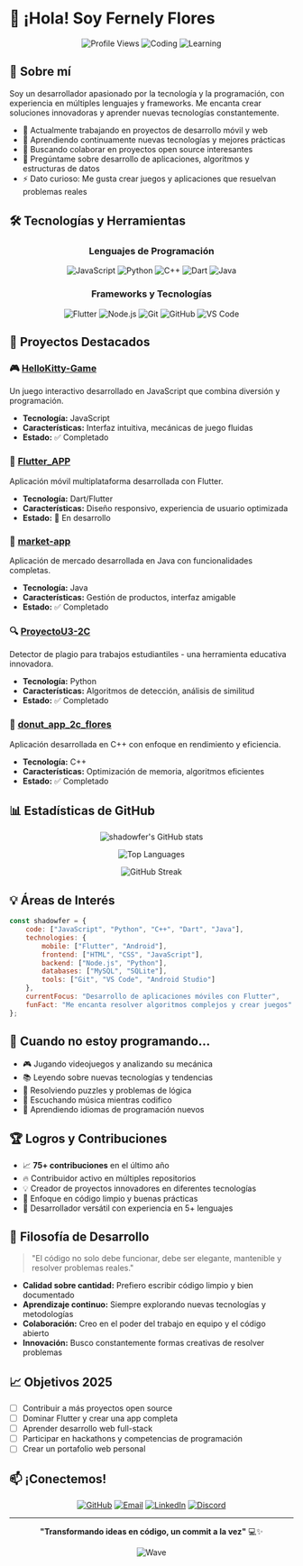 # 👋 ¡Hola! Soy Fernely Flores

<div align="center">
  
![Profile Views](https://komarev.com/ghpvc/?username=shadowfer&color=blueviolet&style=flat-square)
![Coding](https://img.shields.io/badge/Coding-Passionate-brightgreen?style=flat-square)
![Learning](https://img.shields.io/badge/Always-Learning-orange?style=flat-square)

</div>

## 🚀 Sobre mí

Soy un desarrollador apasionado por la tecnología y la programación, con experiencia en múltiples lenguajes y frameworks. Me encanta crear soluciones innovadoras y aprender nuevas tecnologías constantemente.

- 🔭 Actualmente trabajando en proyectos de desarrollo móvil y web
- 🌱 Aprendiendo continuamente nuevas tecnologías y mejores prácticas
- 👯 Buscando colaborar en proyectos open source interesantes
- 💬 Pregúntame sobre desarrollo de aplicaciones, algoritmos y estructuras de datos
- ⚡ Dato curioso: Me gusta crear juegos y aplicaciones que resuelvan problemas reales

## 🛠️ Tecnologías y Herramientas

<div align="center">

### Lenguajes de Programación
![JavaScript](https://img.shields.io/badge/-JavaScript-F7DF1E?style=flat-square&logo=javascript&logoColor=black)
![Python](https://img.shields.io/badge/-Python-3776AB?style=flat-square&logo=python&logoColor=white)
![C++](https://img.shields.io/badge/-C++-00599C?style=flat-square&logo=cplusplus&logoColor=white)
![Dart](https://img.shields.io/badge/-Dart-0175C2?style=flat-square&logo=dart&logoColor=white)
![Java](https://img.shields.io/badge/-Java-ED8B00?style=flat-square&logo=java&logoColor=white)

### Frameworks y Tecnologías
![Flutter](https://img.shields.io/badge/-Flutter-02569B?style=flat-square&logo=flutter&logoColor=white)
![Node.js](https://img.shields.io/badge/-Node.js-339933?style=flat-square&logo=nodedotjs&logoColor=white)
![Git](https://img.shields.io/badge/-Git-F05032?style=flat-square&logo=git&logoColor=white)
![GitHub](https://img.shields.io/badge/-GitHub-181717?style=flat-square&logo=github&logoColor=white)
![VS Code](https://img.shields.io/badge/-VS%20Code-007ACC?style=flat-square&logo=visualstudiocode&logoColor=white)

</div>

## 🎯 Proyectos Destacados

### 🎮 [HelloKitty-Game](https://github.com/shadowfer/HelloKitty-Game)
Un juego interactivo desarrollado en JavaScript que combina diversión y programación.
- **Tecnología:** JavaScript
- **Características:** Interfaz intuitiva, mecánicas de juego fluidas
- **Estado:** ✅ Completado

### 📱 [Flutter_APP](https://github.com/shadowfer/Flutter_APP)
Aplicación móvil multiplataforma desarrollada con Flutter.
- **Tecnología:** Dart/Flutter
- **Características:** Diseño responsivo, experiencia de usuario optimizada
- **Estado:** 🚧 En desarrollo

### 🛒 [market-app](https://github.com/shadowfer/market-app)
Aplicación de mercado desarrollada en Java con funcionalidades completas.
- **Tecnología:** Java
- **Características:** Gestión de productos, interfaz amigable
- **Estado:** ✅ Completado

### 🔍 [ProyectoU3-2C](https://github.com/shadowfer/ProyectoU3-2C)
Detector de plagio para trabajos estudiantiles - una herramienta educativa innovadora.
- **Tecnología:** Python
- **Características:** Algoritmos de detección, análisis de similitud
- **Estado:** ✅ Completado

### 🍩 [donut_app_2c_flores](https://github.com/shadowfer/donut_app_2c_flores)
Aplicación desarrollada en C++ con enfoque en rendimiento y eficiencia.
- **Tecnología:** C++
- **Características:** Optimización de memoria, algoritmos eficientes
- **Estado:** ✅ Completado

## 📊 Estadísticas de GitHub

<div align="center">
  
![shadowfer's GitHub stats](https://github-readme-stats.vercel.app/api?username=shadowfer&show_icons=true&theme=radical&hide_border=true)

![Top Languages](https://github-readme-stats.vercel.app/api/top-langs/?username=shadowfer&layout=compact&theme=radical&hide_border=true)

![GitHub Streak](https://github-readme-streak-stats.herokuapp.com/?user=shadowfer&theme=radical&hide_border=true)

</div>

## 💡 Áreas de Interés

```javascript
const shadowfer = {
    code: ["JavaScript", "Python", "C++", "Dart", "Java"],
    technologies: {
        mobile: ["Flutter", "Android"],
        frontend: ["HTML", "CSS", "JavaScript"],
        backend: ["Node.js", "Python"],
        databases: ["MySQL", "SQLite"],
        tools: ["Git", "VS Code", "Android Studio"]
    },
    currentFocus: "Desarrollo de aplicaciones móviles con Flutter",
    funFact: "Me encanta resolver algoritmos complejos y crear juegos"
};
```

## 🎨 Cuando no estoy programando...

- 🎮 Jugando videojuegos y analizando su mecánica
- 📚 Leyendo sobre nuevas tecnologías y tendencias
- 🧩 Resolviendo puzzles y problemas de lógica
- 🎵 Escuchando música mientras codifico
- 🌱 Aprendiendo idiomas de programación nuevos

## 🏆 Logros y Contribuciones

- 📈 **75+ contribuciones** en el último año
- 🔥 Contribuidor activo en múltiples repositorios
- 💡 Creador de proyectos innovadores en diferentes tecnologías
- 🎯 Enfoque en código limpio y buenas prácticas
- 🏅 Desarrollador versátil con experiencia en 5+ lenguajes

## 🌟 Filosofía de Desarrollo

> "El código no solo debe funcionar, debe ser elegante, mantenible y resolver problemas reales."

- **Calidad sobre cantidad:** Prefiero escribir código limpio y bien documentado
- **Aprendizaje continuo:** Siempre explorando nuevas tecnologías y metodologías
- **Colaboración:** Creo en el poder del trabajo en equipo y el código abierto
- **Innovación:** Busco constantemente formas creativas de resolver problemas

## 📈 Objetivos 2025

- [ ] Contribuir a más proyectos open source
- [ ] Dominar Flutter y crear una app completa
- [ ] Aprender desarrollo web full-stack
- [ ] Participar en hackathons y competencias de programación
- [ ] Crear un portafolio web personal

## 📫 ¡Conectemos!

<div align="center">

[![GitHub](https://img.shields.io/badge/-GitHub-181717?style=for-the-badge&logo=github&logoColor=white)](https://github.com/shadowfer)
[![Email](https://img.shields.io/badge/-Email-D14836?style=for-the-badge&logo=gmail&logoColor=white)](mailto:fernely845@gmail.com)
[![LinkedIn](https://img.shields.io/badge/-LinkedIn-0077B5?style=for-the-badge&logo=linkedin&logoColor=white)](https://www.linkedin.com/in/fernelyflores/)
[![Discord](https://img.shields.io/badge/-Discord-5865F2?style=for-the-badge&logo=discord&logoColor=white)](https://discord.gg/fercho.idk)

</div>

---

<div align="center">
  
**"Transformando ideas en código, un commit a la vez"** 💻✨

![Wave](https://raw.githubusercontent.com/mayhemantt/mayhemantt/Update/svg/Bottom.svg)

</div>
